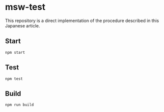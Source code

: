 # msw-test

This repository is a direct implementation of the procedure described in this Japanese article.

## Start

```
npm start
```

## Test

```
npm test
```

## Build

```
npm run build
```